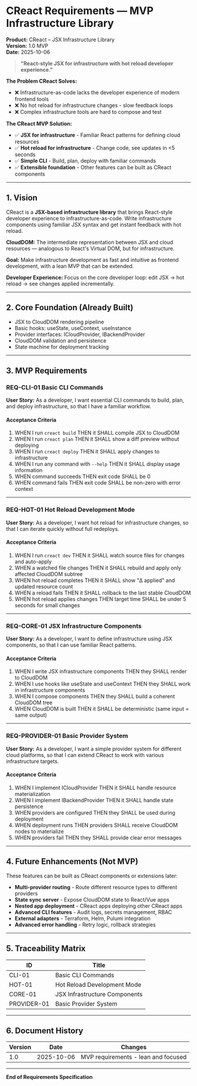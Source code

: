 # CReact Requirements — MVP Infrastructure Library

**Product:** CReact – JSX Infrastructure Library  
**Version:** 1.0 MVP  
**Date:** 2025-10-06

> **"React-style JSX for infrastructure with hot reload developer experience."**

**The Problem CReact Solves:**

- ❌ Infrastructure-as-code lacks the developer experience of modern frontend tools
- ❌ No hot reload for infrastructure changes - slow feedback loops
- ❌ Complex infrastructure tools are hard to compose and test

**The CReact MVP Solution:**

- ✅ **JSX for infrastructure** - Familiar React patterns for defining cloud resources
- ✅ **Hot reload for infrastructure** - Change code, see updates in <5 seconds  
- ✅ **Simple CLI** - Build, plan, deploy with familiar commands
- ✅ **Extensible foundation** - Other features can be built as CReact components

---

## 1. Vision

CReact is a **JSX-based infrastructure library** that brings React-style developer experience to infrastructure-as-code. Write infrastructure components using familiar JSX syntax and get instant feedback with hot reload.

**CloudDOM:** The intermediate representation between JSX and cloud resources — analogous to React's Virtual DOM, but for infrastructure.

**Goal:** Make infrastructure development as fast and intuitive as frontend development, with a lean MVP that can be extended.

**Developer Experience:** Focus on the core developer loop: edit JSX → hot reload → see changes applied incrementally.

---

## 2. Core Foundation (Already Built)

- JSX to CloudDOM rendering pipeline
- Basic hooks: useState, useContext, useInstance
- Provider interfaces: ICloudProvider, IBackendProvider  
- CloudDOM validation and persistence
- State machine for deployment tracking

---

## 3. MVP Requirements

### REQ-CLI-01 Basic CLI Commands

**User Story:** As a developer, I want essential CLI commands to build, plan, and deploy infrastructure, so that I have a familiar workflow.

#### Acceptance Criteria

1. WHEN I run `creact build` THEN it SHALL compile JSX to CloudDOM
2. WHEN I run `creact plan` THEN it SHALL show a diff preview without deploying
3. WHEN I run `creact deploy` THEN it SHALL apply changes to infrastructure
4. WHEN I run any command with `--help` THEN it SHALL display usage information
5. WHEN command succeeds THEN exit code SHALL be 0
6. WHEN command fails THEN exit code SHALL be non-zero with error context

---

### REQ-HOT-01 Hot Reload Development Mode

**User Story:** As a developer, I want hot reload for infrastructure changes, so that I can iterate quickly without full redeploys.

#### Acceptance Criteria

1. WHEN I run `creact dev` THEN it SHALL watch source files for changes and auto-apply
2. WHEN a watched file changes THEN it SHALL rebuild and apply only affected CloudDOM subtree
3. WHEN hot reload completes THEN it SHALL show "Δ applied" and updated resource count
4. WHEN a reload fails THEN it SHALL rollback to the last stable CloudDOM
5. WHEN hot reload applies changes THEN target time SHALL be under 5 seconds for small changes

---

### REQ-CORE-01 JSX Infrastructure Components

**User Story:** As a developer, I want to define infrastructure using JSX components, so that I can use familiar React patterns.

#### Acceptance Criteria

1. WHEN I write JSX infrastructure components THEN they SHALL render to CloudDOM
2. WHEN I use hooks like useState and useContext THEN they SHALL work in infrastructure components
3. WHEN I compose components THEN they SHALL build a coherent CloudDOM tree
4. WHEN CloudDOM is built THEN it SHALL be deterministic (same input = same output)

---

### REQ-PROVIDER-01 Basic Provider System

**User Story:** As a developer, I want a simple provider system for different cloud platforms, so that I can extend CReact to work with various infrastructure targets.

#### Acceptance Criteria

1. WHEN I implement ICloudProvider THEN it SHALL handle resource materialization
2. WHEN I implement IBackendProvider THEN it SHALL handle state persistence
3. WHEN providers are configured THEN they SHALL be used during deployment
4. WHEN deployment runs THEN providers SHALL receive CloudDOM nodes to materialize
5. WHEN providers fail THEN they SHALL provide clear error messages

---

## 4. Future Enhancements (Not MVP)

These features can be built as CReact components or extensions later:

- **Multi-provider routing** - Route different resource types to different providers
- **State sync server** - Expose CloudDOM state to React/Vue apps  
- **Nested app deployment** - CReact apps deploying other CReact apps
- **Advanced CLI features** - Audit logs, secrets management, RBAC
- **External adapters** - Terraform, Helm, Pulumi integration
- **Advanced error handling** - Retry logic, rollback strategies

---

## 5. Traceability Matrix

| ID      | Title                           | 
| ------- | ------------------------------- |
| CLI-01  | Basic CLI Commands              |
| HOT-01  | Hot Reload Development Mode     |
| CORE-01 | JSX Infrastructure Components   |
| PROVIDER-01 | Basic Provider System       |

---

## 6. Document History

| Version | Date       | Changes                                    |
| ------- | ---------- | ------------------------------------------ |
| 1.0     | 2025-10-06 | MVP requirements - lean and focused        |

---

**End of Requirements Specification**
